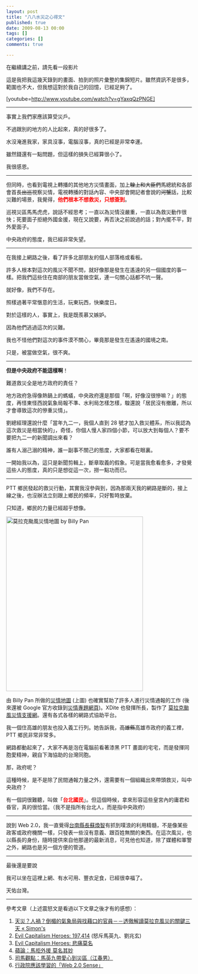 ```yaml
---
layout: post
title: "八八水災之心得文"
published: true
date: 2009-08-13 00:00
tags: []
categories: []
comments: true

---
```


在繼續講之前，請先看一段影片

這是我把我這幾天錄到的畫面、拍到的照片彙整的集錦短片。雖然資訊不是很多，範圍也不大，但我想這對於我自己的回憶，已經足夠了。

[youtube=http://www.youtube.com/watch?v=gYaxqQzPNGE]

---

事實上我們家應該算受災戶。

不過跟別的地方的人比起來，真的好很多了。

水沒淹進我家，家具沒事，電腦沒事，真的已經是非常幸運。

雖然錢還有一點問題，但這樣的損失已經算很小了。

我很感恩。

---

<!--more-->

但同時，也看到電視上轉播的其他地方災情畫面，加上<span style="text-decoration:line-through;">騜上和大臣們</span>馬總統和各部會首長<span style="text-decoration:line-through;">出巡</span>視察災情，電視轉播的對話內容、中央部會開記者會說的<span style="text-decoration:line-through;">河蟹</span>話，比較災難的場景，我覺得，<span style="color:#ff0000;"><strong>他們根本不想救災，只想簽到</strong></span>。

巡視災區馬馬虎虎，說話不經思考；一直以為災情沒嚴重，一直以為救災動作很快；死要面子拒絕外國金援，現在又說要，再否決之前說過的話；對內擺不平，對外愛面子。

中央政府的態度，我已經非常失望。

---

在我接上網路之後，看了許多北部朋友的個人部落格或看板。

許多人根本對這次的風災不聞不問，就好像那是發生在遙遠的另一個國度的事一樣。把我們這些住在南部的朋友當做空氣，連一句關心話都不吭一聲。

就好像，我們不存在。

照樣過著平常愜意的生活，玩東玩西，快樂度日。

對於這樣的人，事實上，我是既羨慕又嫉妒。

因為他們逃過這次的災難。

我也不怪他們對這次的事件漠不關心，畢竟那是發生在遙遠的國境之南。

只是，被當做空氣，很不爽。

---

<strong>但是中央政府不能這樣啊</strong>！

難道救災全是地方政府的責任？

地方政府急得像熱鍋上的螞蟻，中央政府還是那個「啊，好像沒很慘嘛？」的態度，再怪東怪西說氣象局報不準、水利局怎樣怎樣，騜還說「居民沒有撤離，所以才會導致這次的慘重災情」。

劉總經理還說什麼「當年九二一，我個人直到 28 號才加入救災體系，所以我認為這次救災是相當快的」，奇怪，你個人慢人家四個小節，可以放大到每個人？要不要把九二一的新聞調出來看？

誰有人溺己溺的精神，誰一副事不關己的態度，大家都看在眼裏。

一開始我以為，這只是新聞剪輯上，斷章取義的假象。可是當我愈看愈多，才發覺這些人的態度，真的只是想從這一次，撈一點功而已。

---

PTT 鄉民發起的救災行動，其實我沒參與到，因為那兩天我的網路是斷的，接上線之後，也沒辦法立刻跟上鄉民的頻率，只好暫時放棄。

只知道，鄉民的力量已經超乎想像。

<a title="Flickr 上 chitsaou 的 莫拉克颱風災情地圖 by Billy Pan" href="http://www.flickr.com/photos/chitsaou/3817725288/"><img src="http://farm4.static.flickr.com/3214/3817725288_a0da276e51_o.png" alt="莫拉克颱風災情地圖 by Billy Pan" width="371" height="474" /></a>

由 Billy Pan 所做的<a href="http://maps.google.com.tw/maps/ms?ie=UTF8&amp;hl=zh-TW&amp;msa=0&amp;msid=116386460682638203042.000470a33fd5b4fcc5768&amp;ll=23.110049,120.684814&amp;spn=4.278449,8.366089&amp;z=8&amp;brcurrent=3,0x3471e089bb4338c9:0xfdddeea4a2da6d2d&amp;iwloc=000470a383e25bfc5758b">災情地圖</a> (上圖) 也確實幫助了許多人進行災情通報的工作 (後來還被 Google 官方收錄到<a href="http://www.google.com.tw/intl/zh-TW/landing/morakot/">災情專題網頁</a>)。XDite 也發揮所長，製作了 <a href="http://disastertw.com/">莫拉克颱風災情支援網</a>。還有各式各樣的網路式協助平台。

我一個住高雄的朋友也投入義工行列。她告訴我，<span style="text-decoration:line-through;">高雄縣</span>高雄市政府的義工裡， PTT 鄉民非常非常多。

網路都動起來了，大家不再是泡在電腦前看著漆黑 PTT 畫面的宅宅，而是發揮同胞愛精神，親自下海協助的台灣同胞。

那，政府呢？

這種時候，是不是除了民間通報力量之外，還需要有一個組織出來帶頭救災，叫中央政府？

有一個詞很難聽，叫做「<strong><span style="color:#ff0000;">台北國民</span></strong>」。但這個時候，拿來形容這些皇宮內的庸君和昏官，真的很恰當。（我不是指所有台北人，而是指中央政府）

---

說到 Web 2.0，我一直覺得<a href="http://www.plurk.com/ade0720">台南縣長蘇煥智</a>有抓到噗浪的利用精髓，不是像某些政客或政府機關一樣，只發表一些沒有意義、跟百姓無關的東西。在這次風災，也以縣長的身份，隨時提供來自他那邊的最新消息，可見他也知道，除了媒體和軍警之外，網路也是另一個方便的管道。

---

最後還是要說

我可以坐在這裡上網、有水可用、豐衣足食，已經很幸福了。

天佑台灣。

---

參考文章（上述震怒文是看過以下文章之後才有的感想）：
<ol>
	<li><a href="http://simonown.wordpress.com/2009/08/12/aa0005/">天災？人禍？倒楣的氣象局與找藉口的官員－－透徹解讀莫拉克風災的關鍵三天 « Simon's</a></li>
	<li><a href="http://evilcapitalismheroes.blogspot.com/2009/08/197414.html">Evil Capitalism Heroes: 197,414</a> (怒斥馬英九、劉兆玄)</li>
	<li><a href="http://evilcapitalismheroes.blogspot.com/2009/08/blog-post_11.html">Evil Capitalism Heroes: 悲痛莫名</a></li>
	<li><a href="http://tw.nextmedia.com/applenews/article/art_id/31859651/IssueID/20090813">蘋論：馬拒外援 莫名其妙</a></li>
	<li><a href="http://tw.nextmedia.com/applenews/article/art_id/31859654/IssueID/20090813">司馬觀點：馬英九帶愛心到災區（江春男）</a></li>
	<li><a href="http://www.wretch.cc/blog/vincentchang/6358269">行政院應該學習的「Web 2.0 Sense」</a></li>
</ol>

